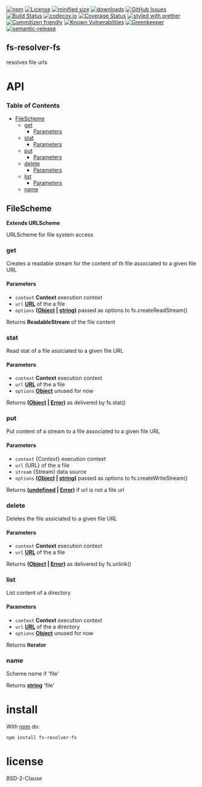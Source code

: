 [![npm](https://img.shields.io/npm/v/fs-resolver-fs.svg)](https://www.npmjs.com/package/fs-resolver-fs)
[![License](https://img.shields.io/badge/License-BSD%203--Clause-blue.svg)](https://opensource.org/licenses/BSD-3-Clause)
[![minified size](https://badgen.net/bundlephobia/min/fs-resolver-fs)](https://bundlephobia.com/result?p=fs-resolver-fs)
[![downloads](http://img.shields.io/npm/dm/fs-resolver-fs.svg?style=flat-square)](https://npmjs.org/package/fs-resolver-fs)
[![GitHub Issues](https://img.shields.io/github/issues/arlac77/fs-resolver-fs.svg?style=flat-square)](https://github.com/arlac77/fs-resolver-fs/issues)
[![Build Status](https://secure.travis-ci.org/arlac77/fs-resolver-fs.png)](http://travis-ci.org/arlac77/fs-resolver-fs)
[![codecov.io](http://codecov.io/github/arlac77/fs-resolver-fs/coverage.svg?branch=master)](http://codecov.io/github/arlac77/fs-resolver-fs?branch=master)
[![Coverage Status](https://coveralls.io/repos/arlac77/fs-resolver-fs/badge.svg)](https://coveralls.io/r/arlac77/fs-resolver-fs)
[![styled with prettier](https://img.shields.io/badge/styled_with-prettier-ff69b4.svg)](https://github.com/prettier/prettier)
[![Commitizen friendly](https://img.shields.io/badge/commitizen-friendly-brightgreen.svg)](http://commitizen.github.io/cz-cli/)
[![Known Vulnerabilities](https://snyk.io/test/github/arlac77/fs-resolver-fs/badge.svg)](https://snyk.io/test/github/arlac77/fs-resolver-fs)
[![Greenkeeper](https://badges.greenkeeper.io/arlac77/fs-resolver-fs.svg)](https://greenkeeper.io/)
[![semantic-release](https://img.shields.io/badge/%20%20%F0%9F%93%A6%F0%9F%9A%80-semantic--release-e10079.svg)](https://github.com/arlac77/fs-resolver-fs)

## fs-resolver-fs

resolves file urls

# API

<!-- Generated by documentation.js. Update this documentation by updating the source code. -->

### Table of Contents

-   [FileScheme](#filescheme)
    -   [get](#get)
        -   [Parameters](#parameters)
    -   [stat](#stat)
        -   [Parameters](#parameters-1)
    -   [put](#put)
        -   [Parameters](#parameters-2)
    -   [delete](#delete)
        -   [Parameters](#parameters-3)
    -   [list](#list)
        -   [Parameters](#parameters-4)
    -   [name](#name)

## FileScheme

**Extends URLScheme**

URLScheme for file system access

### get

Creates a readable stream for the content of th file associated to a given file URL

#### Parameters

-   `context` **Context** execution context
-   `url` **[URL](https://developer.mozilla.org/docs/Web/API/URL/URL)** of the a file
-   `options` **([Object](https://developer.mozilla.org/docs/Web/JavaScript/Reference/Global_Objects/Object) \| [string](https://developer.mozilla.org/docs/Web/JavaScript/Reference/Global_Objects/String))** passed as options to fs.createReadStream()

Returns **ReadableStream** of the file content

### stat

Read stat of a file assiciated to a given file URL

#### Parameters

-   `context` **Context** execution context
-   `url` **[URL](https://developer.mozilla.org/docs/Web/API/URL/URL)** of the a file
-   `options` **[Object](https://developer.mozilla.org/docs/Web/JavaScript/Reference/Global_Objects/Object)** unused for now

Returns **([Object](https://developer.mozilla.org/docs/Web/JavaScript/Reference/Global_Objects/Object) \| [Error](https://developer.mozilla.org/docs/Web/JavaScript/Reference/Global_Objects/Error))** as delivered by fs.stat()

### put

Put content of a stream to a file associated to a given file URL

#### Parameters

-   `context`  {Context} execution context
-   `url`  {URL} of the a file
-   `stream`  {Stream} data source
-   `options` **([Object](https://developer.mozilla.org/docs/Web/JavaScript/Reference/Global_Objects/Object) \| [string](https://developer.mozilla.org/docs/Web/JavaScript/Reference/Global_Objects/String))** passed as options to fs.createWriteStream()

Returns **([undefined](https://developer.mozilla.org/docs/Web/JavaScript/Reference/Global_Objects/undefined) \| [Error](https://developer.mozilla.org/docs/Web/JavaScript/Reference/Global_Objects/Error))** if url is not a file url

### delete

Deletes the file assiciated to a given file URL

#### Parameters

-   `context` **Context** execution context
-   `url` **[URL](https://developer.mozilla.org/docs/Web/API/URL/URL)** of the a file

Returns **([Object](https://developer.mozilla.org/docs/Web/JavaScript/Reference/Global_Objects/Object) \| [Error](https://developer.mozilla.org/docs/Web/JavaScript/Reference/Global_Objects/Error))** as delivered by fs.unlink()

### list

List content of a directory

#### Parameters

-   `context` **Context** execution context
-   `url` **[URL](https://developer.mozilla.org/docs/Web/API/URL/URL)** of the a directory
-   `options` **[Object](https://developer.mozilla.org/docs/Web/JavaScript/Reference/Global_Objects/Object)** unused for now

Returns **Iterator** 

### name

Scheme name if 'file'

Returns **[string](https://developer.mozilla.org/docs/Web/JavaScript/Reference/Global_Objects/String)** 'file'

# install

With [npm](http://npmjs.org) do:

```shell
npm install fs-resolver-fs
```

# license

BSD-2-Clause
